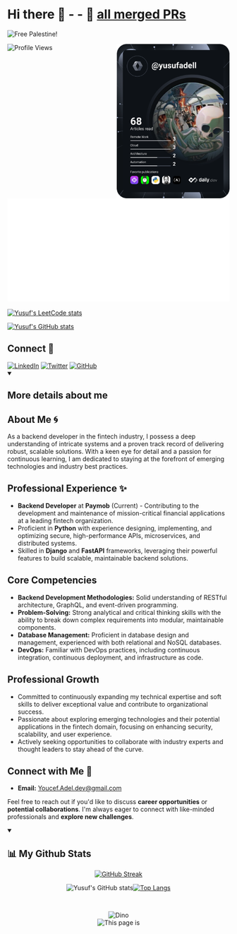 
# Hi there 👋 - - 🔭  [all merged PRs](https://github.com/pulls?q=is%3Apr+author%3Aimperiumx+archived%3Afalse+is%3Amerged+)

![Free Palestine!](https://camo.githubusercontent.com/1001b2e8cc187a1b0f6d763935ab994a4a79c0090e13752ad68027b8111b152f/68747470733a2f2f62616467652e74656368666f7270616c657374696e652e6f72672f64656661756c74)

<img src="https://komarev.com/ghpvc/?username=IMperiumX&style=flat-square&color=blue" alt="Profile Views" />

<a href="https://app.daily.dev/yusufadell" target="_blank">
 <img width="256" align="right" src="https://github.com/imperiumx/imperiumx/blob/devcard/devcard.svg"
  alt="Yusuf Adel's Dev Card" />
</a>

<br>

![Metrics](https://raw.githubusercontent.com/imperiumx/imperiumx/github-metrics/github-metrics.svg)

<div align="left">
 <a href="https://leetcode.com/Yusuf0">
  <picture>
   <source srcset="https://leetcard.jacoblin.cool/Yusuf0?theme=light&border=0"
    media="(prefers-color-scheme: light), (prefers-color-scheme: no-preference)" />
   <source srcset="https://leetcard.jacoblin.cool/Yusuf0?theme=dark&border=0"
    media="(prefers-color-scheme: dark)" />
   <img src="https://leetcard.jacoblin.cool/Yusuf0?theme=light&border=0" height=140
    alt="Yusuf's LeetCode stats" />
  </picture>
 </a>

 <a
  href="https://github-readme-activity-graph.vercel.app/graph?username=imperiumx&hide_border=true&bg_color=ffffff&color=9580ff&title_color=ff6e96&line=ff6e96&point=9580ff">
  <picture>
   <source
    srcset="https://github-readme-activity-graph.vercel.app/graph?username=imperiumx&hide_border=true&bg_color=ffffff&color=9580ff&title_color=ff6e96&line=ff6e96&point=9580ff"
    media="(prefers-color-scheme: light), (prefers-color-scheme: no-preference)" />
   <source
    srcset="https://github-readme-activity-graph.vercel.app/graph?username=imperiumx&hide_border=true&bg_color=282a36&color=f8f8f2&title_color=ff6e96&line=ff6e96&point=79dafa"
    media="(prefers-color-scheme: dark)" />
   <img src="https://github-readme-activity-graph.vercel.app/graph?username=imperiumx&hide_border=true&bg_color=ffffff&color=9580ff&title_color=ff6e96&line=ff6e96&point=9580ff"
    height=280 alt="Yusuf's GitHub stats" />
  </picture>
 </a>
</div>

<h2> Connect 👀</h2>
<a href='https://www.linkedin.com/in/yusufadell'> <img width='35' src="https://skillicons.dev/icons?i=linkedin"
  alt="LinkedIn" /></a>
<a href='https://www.twitter.com/WHYUSUF_'> <img width='35' src="https://skillicons.dev/icons?i=twitter"
  alt="Twitter" /></a>
<a href='https://www.github.com/imperiumx'> <img width='35' src="https://skillicons.dev/icons?i=github"
  alt="GitHub" /></a>
<br>
<details open>
 <summary>
  <h2> More details about me</h2>
 </summary>

## About Me 🌀

As a backend developer in the fintech industry, I possess a deep understanding of intricate systems and a proven track record of delivering robust, scalable solutions. With a keen eye for detail and a passion for continuous learning, I am dedicated to staying at the forefront of emerging technologies and industry best practices.

## Professional Experience ✨

* **Backend Developer** at **Paymob** (Current) - Contributing to the development and maintenance of mission-critical financial applications at a leading fintech organization.
* Proficient in **Python** with experience designing, implementing, and optimizing secure, high-performance APIs, microservices, and distributed systems.
* Skilled in **Django** and **FastAPI** frameworks, leveraging their powerful features to build scalable, maintainable backend solutions.

## Core Competencies

* **Backend Development Methodologies:**  Solid understanding of RESTful architecture, GraphQL, and event-driven programming.
* **Problem-Solving:** Strong analytical and critical thinking skills with the ability to break down complex requirements into modular, maintainable components.
* **Database Management:** Proficient in database design and management, experienced with both relational and NoSQL databases.
* **DevOps:** Familiar with DevOps practices, including continuous integration, continuous deployment, and infrastructure as code.

## Professional Growth

* Committed to continuously expanding my technical expertise and soft skills to deliver exceptional value and contribute to organizational success.
* Passionate about exploring emerging technologies and their potential applications in the fintech domain, focusing on enhancing security, scalability, and user experience.
* Actively seeking opportunities to collaborate with industry experts and thought leaders to stay ahead of the curve.

</details>

## Connect with Me 🤝

* **Email:** [Youcef.Adel.dev@gmail.com](mailto:Youcef.Adel.dev@gmail.com)

Feel free to reach out if you'd like to discuss **career opportunities** or **potential collaborations**. I'm always eager to connect with like-minded professionals and **explore new challenges**.

<details open>
    <summary><h2>📊 My Github Stats</h2></summary>

<div align="center">

  [![GitHub Streak](https://github-readme-streak-stats.herokuapp.com/?user=imperiumx&theme=neon-palenight&date_format=M%20j%5B%2C%20Y%5D)](https://github-readme-streak-stats.herokuapp.com/?user=imperiumx&theme=neon-palenight&date_format=M%20j%5B%2C%20Y%5D)

  ![Yusuf's GitHub stats](https://github-readme-stats.vercel.app/api?username=imperiumx&hide=contribs&show_icons=true&theme=radical)[![Top Langs](https://github-readme-stats.vercel.app/api/top-langs/?username=imperiumx&layout=compact&theme=radical)](https://github.com/anuraghazra/github-readme-stats)

<br>

  <img src="https://github.com/SP-XD/SP-XD/blob/main/images/dino_rounded.gif?raw=true" href="https://github.com/SP-XD" width="700" alt="Dino" /><br>
  <img src="https://github.com/SP-XD/SP-XD/blob/main/images/this_page_is.gif?raw=true"  width="300" alt="This page is" />
</div>

</details>
